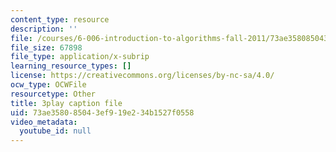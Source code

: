 ```yaml
---
content_type: resource
description: ''
file: /courses/6-006-introduction-to-algorithms-fall-2011/73ae358085043ef919e234b1527f0558_t5Wxk96QjUk.srt
file_size: 67898
file_type: application/x-subrip
learning_resource_types: []
license: https://creativecommons.org/licenses/by-nc-sa/4.0/
ocw_type: OCWFile
resourcetype: Other
title: 3play caption file
uid: 73ae3580-8504-3ef9-19e2-34b1527f0558
video_metadata:
  youtube_id: null
---
```

